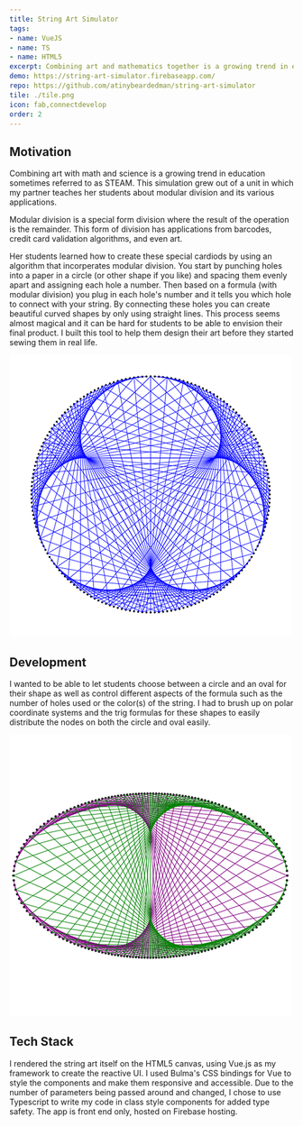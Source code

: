 ```yaml
---
title: String Art Simulator
tags:
- name: VueJS
- name: TS
- name: HTML5
excerpt: Combining art and mathematics together is a growing trend in education. This simulation provides students a glimpse at the art they can create using a mathematical tool called modular division.
demo: https://string-art-simulator.firebaseapp.com/
repo: https://github.com/atinybeardedman/string-art-simulator
tile: ./tile.png
icon: fab,connectdevelop
order: 2
---
```

## Motivation
Combining art with math and science is a growing trend in education sometimes referred to as STEAM. This simulation grew out of a unit in which my partner teaches her students about modular division and its various applications. 

Modular division is a special form division where the result of the operation is the remainder. This form of division has applications from barcodes, credit card validation algorithms, and even art. 

Her students learned how to create these special cardiods by using an algorithm that incorperates modular division. You start by punching holes into a paper in a circle (or other shape if you like) and spacing them evenly apart and assigning each hole a number. Then based on a formula (with modular division) you plug in each hole's number and it tells you which hole to connect with your string. By connecting these holes you can create beautiful curved shapes by only using straight lines. This process seems almost magical and it can be hard for students to be able to envision their final product. I built this tool to help them design their art before they started sewing them in real life.

![Fig. 2 - An example string design](./tile.png)

## Development
I wanted to be able to let students choose between a circle and an oval for their shape as well as control different aspects of the formula such as the number of holes used or the color(s) of the string. I had to brush up on polar coordinate systems and the trig formulas for these shapes to easily distribute the nodes on both the circle and oval easily.

![Fig. 3 - An example string design using 2 different colored strings](./string-2.png)

## Tech Stack
I rendered the string art itself on the HTML5 canvas, using Vue.js as my framework to create the reactive UI. I used Bulma's CSS bindings for Vue to style the components and make them responsive and accessible. Due to the number of parameters being passed around and changed, I chose to use Typescript to write my code in class style components for added type safety. The app is front end only, hosted on Firebase hosting.